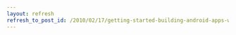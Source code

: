 ```yaml
---
layout: refresh
refresh_to_post_id: /2010/02/17/getting-started-building-android-apps-with-hudson
---
```

